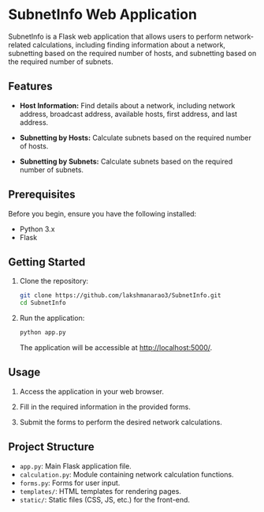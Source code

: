 # SubnetInfo Web Application

SubnetInfo is a Flask web application that allows users to perform network-related calculations, including finding information about a network, subnetting based on the required number of hosts, and subnetting based on the required number of subnets.

## Features

- **Host Information:** Find details about a network, including network address, broadcast address, available hosts, first address, and last address.

- **Subnetting by Hosts:** Calculate subnets based on the required number of hosts.

- **Subnetting by Subnets:** Calculate subnets based on the required number of subnets.

## Prerequisites

Before you begin, ensure you have the following installed:

- Python 3.x
- Flask

## Getting Started

1. Clone the repository:

    ```bash
    git clone https://github.com/lakshmanarao3/SubnetInfo.git
    cd SubnetInfo
    ```

3. Run the application:

    ```bash
    python app.py
    ```

    The application will be accessible at [http://localhost:5000/](http://localhost:5000/).

## Usage

1. Access the application in your web browser.

2. Fill in the required information in the provided forms.

3. Submit the forms to perform the desired network calculations.

## Project Structure

- `app.py`: Main Flask application file.
- `calculation.py`: Module containing network calculation functions.
- `forms.py`: Forms for user input.
- `templates/`: HTML templates for rendering pages.
- `static/`: Static files (CSS, JS, etc.) for the front-end.


